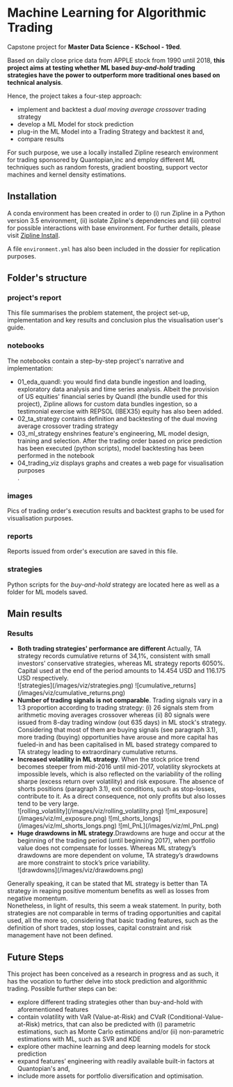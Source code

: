 # Machine Learning for Algorithmic Trading

Capstone project for **Master Data Science - KSchool - 19ed**.<br>

Based on daily close price data from APPLE stock from 1990 until 2018, **this project aims at testing whether ML based <i>buy-and-hold</i> trading strategies have the power to outperform more traditional ones based on technical analysis**. <br>

Hence, the project takes a four-step approach:
<ul>
    <li>implement and backtest a <i>dual moving average crossover</i> trading strategy</li>
    <li>develop a ML Model for stock prediction</li>
    <li>plug-in the ML Model into a Trading Strategy and backtest it and,</li>
    <li>compare results</li>
</ul>

For such purpose, we use a locally installed Zipline research environment for trading sponsored by Quantopian,inc and employ different ML techniques such as random forests, gradient boosting, support vector machines and kernel density estimations.<br>


## Installation

A conda environment has been created in order to (i) run Zipline in a Python version 3.5 environment, (ii) isolate Zipline's dependencies and (iii) control for possible interactions with base environment. For further details, please visit [Zipline Install](https://www.zipline.io/install.html).<br>

A file `environment.yml` has also been included in the dossier for replication purposes.<br>


## Folder's structure

### project's report
This file summarises the problem statement, the project set-up, implementation and key results and conclusion plus the visualisation user's guide.<br>

### notebooks
The notebooks contain a step-by-step project's narrative and implementation:
<ul>
    <li>01_eda_quandl: you would find data bundle ingestion and loading, exploratory data analysis and time series analysis. Albeit the provision of US equities' financial series by Quandl (the bundle used for this project), Zipline allows for custom data bundles ingestion, so a testimonial exercise with REPSOL (IBEX35) equity has also been added.</li>
    <li>02_ta_strategy contains definition and backtesting of the dual moving average crossover trading strategy</li>
    <li>03_ml_strategy enshrines feature's engineering, ML model design, training and selection. After the trading order based on price prediction has been executed (python scripts), model backtesting has been performed in the notebook</li>
    <li>04_trading_viz displays graphs and creates a web page for visualisation purposes</li>.
</ul>

### images
Pics of trading order's execution results and backtest graphs to be used for visualisation purposes.<br>

### reports
Reports issued from order's execution are saved in this file.<br>

### strategies
Python scripts for the *buy-and-hold* strategy are located here as well as a folder for ML models saved.<br>


## Main results
### Results
<ul>
    <li><b>Both trading strategies' performance are different</b> Actually, TA strategy records cumulative returns of 34,1%, consistent with small investors’ conservative strategies, whereas ML strategy reports 6050%. Capital used at the end of the period amounts to 14.454 USD and 116.175 USD respectively.</li>
![strategies](/images/viz/strategies.png)
![cumulative_returns](/images/viz/cumulative_returns.png)
    <li><b>Number of trading signals is not comparable</b>. Trading signals vary in a 1:3 proportion according to trading strategy: (i) 26 signals stem from arithmetic moving averages crossover whereas (ii) 80 signals were issued from 8-day trading window (out 635 days) in ML stock's strategy. Considering that most of them are buying signals (see paragraph 3.1), more trading (buying) opportunities have arouse and more capital has fueled-in and has been capitalised in ML based strategy compared to TA strategy leading to extraordinary cumulative returns.</li>
    <li><b>Increased volatility in ML strategy</b>. When the stock price trend becomes steeper from mid-2016 until mid-2017, volatility skyrockets at impossible levels, which is also reflected on the variability of the rolling sharpe (excess return over volatility) and risk exposure. The absence of shorts positions (paragraph 3.1), exit conditions, such as stop-losses, contribute to it. As a direct consequence, not only profits but also losses tend to be very large.</li>
![rolling_volatility](/images/viz/rolling_volatility.png)
![ml_exposure](/images/viz/ml_exposure.png)
![ml_shorts_longs](/images/viz/ml_shorts_longs.png)
![ml_PnL](/images/viz/ml_PnL.png)
    <li><b>Huge drawdowns in ML strategy</b>.Drawdowns are huge and occur at the beginning of the trading period (until beginning 2017), when portfolio value does not compensate for losses. Whereas ML strategy’s drawdowns are more dependent on volume, TA strategy’s drawdowns are more constraint to stock’s price variability.</li>
![drawdowns](/images/viz/drawdowns.png)
</ul>

Generally speaking, it can be stated that ML strategy is better than TA strategy in reaping positive momentum benefits as well as losses from negative momentum.<br> 
Nonetheless, in light of results, this seem a weak statement. In purity, both strategies are not comparable in terms of trading opportunities and capital used, all the more so, considering that basic trading features, such as the definition of short trades, stop losses, capital constraint and risk management have not been defined.<br>

## Future Steps
This project has been conceived as a research in progress and as such, it has the vocation to further delve into stock prediction and algorithmic trading. Possible further steps can be:<br>
<ul>
    <li>explore different trading strategies other than buy-and-hold with aforementioned features</li>
    <li>contain volatility with VaR (Value-at-Risk) and CVaR (Conditional-Value-at-Risk) metrics, that can also be predicted with (i) parametric estimations, such as Monte Carlo estimations and/or (ii) non-parametric estimations with ML, such as SVR and KDE</li>
    <li>explore other machine learning and deep learning models for stock prediction</li>
    <li>expand features’ engineering  with readily available built-in factors at Quantopian's and,</li>
    <li>include more assets for portfolio diversification and optimisation.</li>
</ul>

